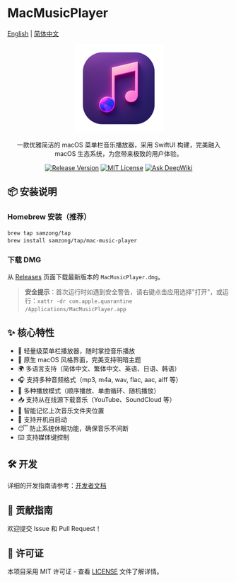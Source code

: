 # MacMusicPlayer

[English](README.md) | [简体中文](README_zh.md)

<div align="center">
  <img src="./MacMusicPlayer/Assets.xcassets/AppIcon.appiconset/icon_256x256_2x.png" alt="mac-music-player logo" width="200" />
  <br />
  <p>一款优雅简洁的 macOS 菜单栏音乐播放器，采用 SwiftUI 构建，完美融入 macOS 生态系统，为您带来极致的用户体验。</p>
  <p>
    <a href="https://github.com/samzong/MacMusicPlayer/releases"><img src="https://img.shields.io/github/v/release/samzong/MacMusicPlayer" alt="Release Version" /></a>
    <a href="https://github.com/samzong/MacMusicPlayer/blob/main/LICENSE"><img src="https://img.shields.io/github/license/samzong/MacMusicPlayer" alt="MIT License" /></a>
    <a href="https://deepwiki.com/samzong/MacMusicPlayer"><img src="https://deepwiki.com/badge.svg" alt="Ask DeepWiki"></a>
  </p>
</div>

## 📦 安装说明

### Homebrew 安装（推荐）

```bash
brew tap samzong/tap
brew install samzong/tap/mac-music-player
```

### 下载 DMG

从 [Releases](https://github.com/samzong/MacMusicPlayer/releases) 页面下载最新版本的 `MacMusicPlayer.dmg`。

> **安全提示**：首次运行时如遇到安全警告，请右键点击应用选择"打开"，或运行：`xattr -dr com.apple.quarantine /Applications/MacMusicPlayer.app`

## ✨ 核心特性

- 🎵 轻量级菜单栏播放器，随时掌控音乐播放
- 🎨 原生 macOS 风格界面，完美支持明暗主题
- 🌍 多语言支持（简体中文、繁体中文、英语、日语、韩语）
- 🎧 支持多种音频格式（mp3, m4a, wav, flac, aac, aiff 等）
- 🔄 多种播放模式（顺序播放、单曲循环、随机播放）
- 📥 支持从在线源下载音乐（YouTube、SoundCloud 等）
- 💾 智能记忆上次音乐文件夹位置
- 🚀 支持开机自启动
- 😴 防止系统休眠功能，确保音乐不间断
- ⌨️ 支持媒体键控制

## 🛠 开发

详细的开发指南请参考：[开发者文档](docs/developer_guide.md)

## 🤝 贡献指南

欢迎提交 Issue 和 Pull Request！

## 📄 许可证

本项目采用 MIT 许可证 - 查看 [LICENSE](LICENSE) 文件了解详情。
